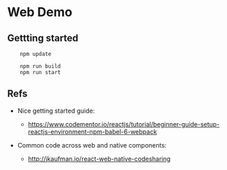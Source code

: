 # Web Demo

## Gettting started

~~~~
    npm update

    npm run build
    npm run start
~~~~


## Refs

- Nice getting started guide:
  - https://www.codementor.io/reactjs/tutorial/beginner-guide-setup-reactjs-environment-npm-babel-6-webpack

- Common code across web and native components:
  - http://jkaufman.io/react-web-native-codesharing

